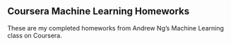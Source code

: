 ## Coursera Machine Learning Homeworks

These are my completed homeworks from Andrew Ng’s Machine Learning class on Coursera. 